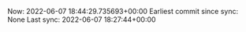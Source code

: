 Now: 2022-06-07 18:44:29.735693+00:00 Earliest commit since sync: None Last sync: 2022-06-07 18:27:44+00:00
